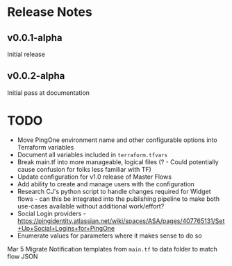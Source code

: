 # Release Notes

## v0.0.1-alpha
Initial release

## v0.0.2-alpha
Initial pass at documentation

# TODO
- Move PingOne environment name and other configurable options into Terraform variables
- Document all variables included in `terraform.tfvars`
- Break main.tf into more manageable, logical files (? - Could potentially cause confusion for folks less familiar with TF)
- Update configuration for v1.0 release of Master Flows
- Add ability to create and manage users with the configuration
- Research CJ's python script to handle changes required for Widget flows - can this be integrated into the publishing pipeline to make both use-cases available without additional work/effort?
- Social Login providers - https://pingidentity.atlassian.net/wiki/spaces/ASA/pages/407765131/Set+Up+Social+Logins+for+PingOne
- Enumerate values for parameters where it makes sense to do so


Mar 5
Migrate Notification templates from `main.tf` to data folder to match flow JSON
